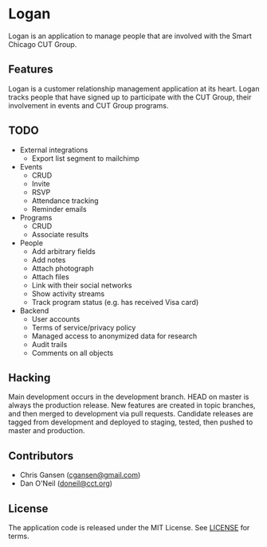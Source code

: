 Logan
=====

Logan is an application to manage people that are involved with the Smart Chicago CUT Group.

Features
--------

Logan is a customer relationship management application at its heart. Logan tracks people that have signed up to participate with the CUT Group, their involvement in events and CUT Group programs.

TODO
----

* External integrations
  * Export list segment to mailchimp
* Events
  * CRUD
  * Invite
  * RSVP
  * Attendance tracking
  * Reminder emails
* Programs
  * CRUD
  * Associate results
* People
  * Add arbitrary fields
  * Add notes
  * Attach photograph
  * Attach files
  * Link with their social networks
  * Show activity streams
  * Track program status (e.g. has received Visa card)
* Backend
  * User accounts
  * Terms of service/privacy policy
  * Managed access to anonymized data for research
  * Audit trails
  * Comments on all objects

Hacking
-------

Main development occurs in the development branch. HEAD on master is always the production release. New features are created in topic branches, and then merged to development via pull requests. Candidate releases are tagged from development and deployed to staging, tested, then pushed to master and production.

Contributors
------------

* Chris Gansen (cgansen@gmail.com)
* Dan O'Neil (doneil@cct.org)
  
License
-------

The application code is released under the MIT License. See [LICENSE](LICENSE.md) for terms.